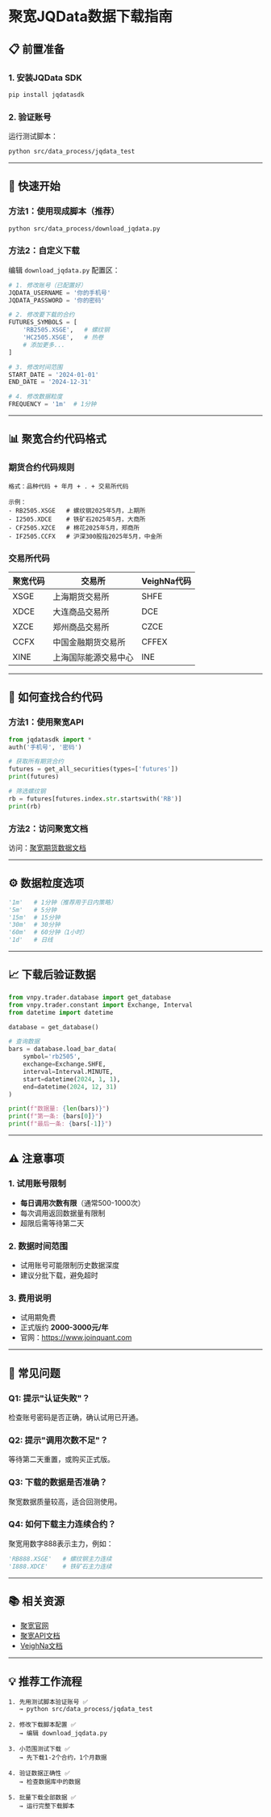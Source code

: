 # 聚宽JQData数据下载指南

## 📋 前置准备

### 1. 安装JQData SDK

```bash
pip install jqdatasdk
```

### 2. 验证账号

运行测试脚本：
```bash
python src/data_process/jqdata_test
```

---

## 🚀 快速开始

### 方法1：使用现成脚本（推荐）

```bash
python src/data_process/download_jqdata.py
```

### 方法2：自定义下载

编辑 `download_jqdata.py` 配置区：

```python
# 1. 修改账号（已配置好）
JQDATA_USERNAME = '你的手机号'
JQDATA_PASSWORD = '你的密码'

# 2. 修改要下载的合约
FUTURES_SYMBOLS = [
    'RB2505.XSGE',   # 螺纹钢
    'HC2505.XSGE',   # 热卷
    # 添加更多...
]

# 3. 修改时间范围
START_DATE = '2024-01-01'
END_DATE = '2024-12-31'

# 4. 修改数据粒度
FREQUENCY = '1m'  # 1分钟
```

---

## 📊 聚宽合约代码格式

### 期货合约代码规则

```
格式：品种代码 + 年月 + . + 交易所代码

示例：
- RB2505.XSGE   # 螺纹钢2025年5月，上期所
- I2505.XDCE    # 铁矿石2025年5月，大商所
- CF2505.XZCE   # 棉花2025年5月，郑商所
- IF2505.CCFX   # 沪深300股指2025年5月，中金所
```

### 交易所代码

| 聚宽代码 | 交易所 | VeighNa代码 |
|---------|--------|------------|
| XSGE | 上海期货交易所 | SHFE |
| XDCE | 大连商品交易所 | DCE |
| XZCE | 郑州商品交易所 | CZCE |
| CCFX | 中国金融期货交易所 | CFFEX |
| XINE | 上海国际能源交易中心 | INE |

---

## 🎯 如何查找合约代码

### 方法1：使用聚宽API

```python
from jqdatasdk import *
auth('手机号', '密码')

# 获取所有期货合约
futures = get_all_securities(types=['futures'])
print(futures)

# 筛选螺纹钢
rb = futures[futures.index.str.startswith('RB')]
print(rb)
```

### 方法2：访问聚宽文档

访问：[聚宽期货数据文档](https://www.joinquant.com/help/api/doc?name=JQDatadoc&id=10261)

---

## ⚙️ 数据粒度选项

```python
'1m'   # 1分钟（推荐用于日内策略）
'5m'   # 5分钟
'15m'  # 15分钟
'30m'  # 30分钟
'60m'  # 60分钟（1小时）
'1d'   # 日线
```

---

## 📈 下载后验证数据

```python
from vnpy.trader.database import get_database
from vnpy.trader.constant import Exchange, Interval
from datetime import datetime

database = get_database()

# 查询数据
bars = database.load_bar_data(
    symbol='rb2505',
    exchange=Exchange.SHFE,
    interval=Interval.MINUTE,
    start=datetime(2024, 1, 1),
    end=datetime(2024, 12, 31)
)

print(f"数据量: {len(bars)}")
print(f"第一条: {bars[0]}")
print(f"最后一条: {bars[-1]}")
```

---

## ⚠️ 注意事项

### 1. 试用账号限制

- **每日调用次数有限**（通常500-1000次）
- 每次调用返回数据量有限制
- 超限后需等待第二天

### 2. 数据时间范围

- 试用账号可能限制历史数据深度
- 建议分批下载，避免超时

### 3. 费用说明

- 试用期免费
- 正式版约 **2000-3000元/年**
- 官网：https://www.joinquant.com

---

## 🔧 常见问题

### Q1: 提示"认证失败"？

检查账号密码是否正确，确认试用已开通。

### Q2: 提示"调用次数不足"？

等待第二天重置，或购买正式版。

### Q3: 下载的数据是否准确？

聚宽数据质量较高，适合回测使用。

### Q4: 如何下载主力连续合约？

聚宽用数字888表示主力，例如：
```python
'RB888.XSGE'   # 螺纹钢主力连续
'I888.XDCE'    # 铁矿石主力连续
```

---

## 📚 相关资源

- [聚宽官网](https://www.joinquant.com)
- [聚宽API文档](https://www.joinquant.com/help/api/doc?name=JQDatadoc)
- [VeighNa文档](https://www.vnpy.com/docs/)

---

## 💡 推荐工作流程

```
1. 先用测试脚本验证账号 ✅
   → python src/data_process/jqdata_test

2. 修改下载脚本配置 ✅
   → 编辑 download_jqdata.py

3. 小范围测试下载 ✅
   → 先下载1-2个合约，1个月数据

4. 验证数据正确性 ✅
   → 检查数据库中的数据

5. 批量下载全部数据 ✅
   → 运行完整下载脚本
```

